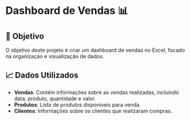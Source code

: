 # Dashboard de Vendas 📊 

## 🎯 Objetivo
O objetivo deste projeto é criar um dashboard de vendas no Excel, focado na organização e visualização de dados.

## 📈 Dados Utilizados
- **Vendas**: Contém informações sobre as vendas realizadas, incluindo data, produto, quantidade e valor.
- **Produtos**: Lista de produtos disponíveis para venda.
- **Clientes**: Informações sobre os clientes que realizaram compras.


